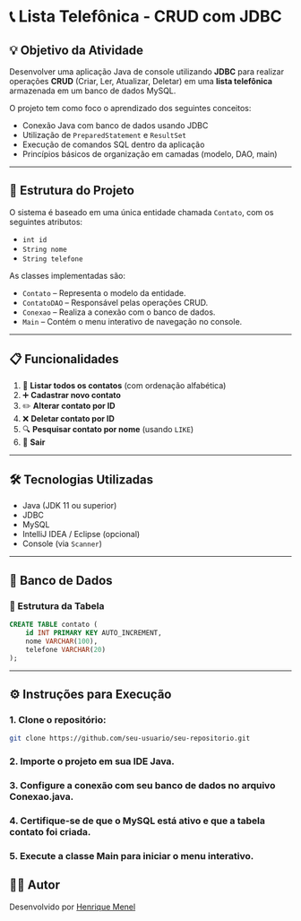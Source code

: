 # 📞 Lista Telefônica - CRUD com JDBC

## 💡 Objetivo da Atividade

Desenvolver uma aplicação Java de console utilizando **JDBC** para realizar operações **CRUD** (Criar, Ler, Atualizar, Deletar) em uma **lista telefônica** armazenada em um banco de dados MySQL.

O projeto tem como foco o aprendizado dos seguintes conceitos:

- Conexão Java com banco de dados usando JDBC
- Utilização de `PreparedStatement` e `ResultSet`
- Execução de comandos SQL dentro da aplicação
- Princípios básicos de organização em camadas (modelo, DAO, main)

---

## 🧱 Estrutura do Projeto

O sistema é baseado em uma única entidade chamada `Contato`, com os seguintes atributos:

- `int id`
- `String nome`
- `String telefone`

As classes implementadas são:

- `Contato` – Representa o modelo da entidade.
- `ContatoDAO` – Responsável pelas operações CRUD.
- `Conexao` – Realiza a conexão com o banco de dados.
- `Main` – Contém o menu interativo de navegação no console.

---

## 📋 Funcionalidades

1. 📄 **Listar todos os contatos** (com ordenação alfabética)
2. ➕ **Cadastrar novo contato**
3. ✏️ **Alterar contato por ID**
4. ❌ **Deletar contato por ID**
5. 🔍 **Pesquisar contato por nome** (usando `LIKE`)
6. 🚪 **Sair**

---

## 🛠️ Tecnologias Utilizadas

- Java (JDK 11 ou superior)
- JDBC
- MySQL
- IntelliJ IDEA / Eclipse (opcional)
- Console (via `Scanner`)

---

## 🧪 Banco de Dados

### 📌 Estrutura da Tabela

```sql
CREATE TABLE contato (
    id INT PRIMARY KEY AUTO_INCREMENT,
    nome VARCHAR(100),
    telefone VARCHAR(20)
);
```
---

## ⚙️ Instruções para Execução
### 1. Clone o repositório:
```bash
git clone https://github.com/seu-usuario/seu-repositorio.git
```
### 2. Importe o projeto em sua IDE Java.
### 3. Configure a conexão com seu banco de dados no arquivo Conexao.java.
### 4. Certifique-se de que o MySQL está ativo e que a tabela contato foi criada.
### 5. Execute a classe Main para iniciar o menu interativo.

## 👨‍💻 Autor
Desenvolvido por [Henrique Menel](https://github.com/HenriqueECM)
